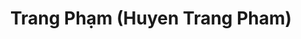 ---
layout: album_gallery
resource: instagram
title: "Trang Phạm (Huyen Trang Pham)"
description: "Instagram albums of Trang Phạm (Huyen Trang Pham)</br>. Username: trangg.phaam"
active: gallery
images:
- image_path: /trangg.phaam/0/20220609_201026_286400238_577126460441014_2008822719025806882_n.jpg
  gallery-folder: /gallery/trangg.phaam/0/
  gallery-name: 0
  gallery-date: April 2025
- image_path: /trangg.phaam/1/20210714_200912_217411017_2277564395711047_4931280957174645898_n.jpg
  gallery-folder: /gallery/trangg.phaam/1/
  gallery-name: 1
  gallery-date: April 2025
- image_path: /trangg.phaam/10/20241216_193606_470348066_18297877111225020_1799994143865604634_n.jpg
  gallery-folder: /gallery/trangg.phaam/10/
  gallery-name: 10
  gallery-date: April 2025
- image_path: /trangg.phaam/11/20220805_193712_297346271_1124328898295565_7371421837504832943_n.jpg
  gallery-folder: /gallery/trangg.phaam/11/
  gallery-name: 11
  gallery-date: April 2025
- image_path: /trangg.phaam/12/20240718_191448_451958850_18278283787225020_2683331269433141852_n.jpg
  gallery-folder: /gallery/trangg.phaam/12/
  gallery-name: 12
  gallery-date: April 2025
- image_path: /trangg.phaam/13/20230724_200009_362304815_18230709790225020_6080930583402657513_n.jpg
  gallery-folder: /gallery/trangg.phaam/13/
  gallery-name: 13
  gallery-date: April 2025
- image_path: /trangg.phaam/14/20240403_194616_435355083_18265159210225020_80950900592577271_n.jpg
  gallery-folder: /gallery/trangg.phaam/14/
  gallery-name: 14
  gallery-date: April 2025
- image_path: /trangg.phaam/2/20211110_191805_254422286_648367373272264_360836840512656776_n.jpg
  gallery-folder: /gallery/trangg.phaam/2/
  gallery-name: 2
  gallery-date: April 2025
- image_path: /trangg.phaam/3/20211006_192850_244424899_472271520511844_5050855284348122799_n.jpg
  gallery-folder: /gallery/trangg.phaam/3/
  gallery-name: 3
  gallery-date: April 2025
- image_path: /trangg.phaam/4/20220822_193321_300788246_654031636091100_1421660047031354616_n.jpg
  gallery-folder: /gallery/trangg.phaam/4/
  gallery-name: 4
  gallery-date: April 2025
- image_path: /trangg.phaam/5/20230502_201357_344345070_6550979341648925_3941694144160040807_n.jpg
  gallery-folder: /gallery/trangg.phaam/5/
  gallery-name: 5
  gallery-date: April 2025
- image_path: /trangg.phaam/6/20221224_120013_321174417_6581548115208651_7173402353961857762_n.jpg
  gallery-folder: /gallery/trangg.phaam/6/
  gallery-name: 6
  gallery-date: April 2025
- image_path: /trangg.phaam/7/20220301_200422_274895114_1104216400435818_4774872371763199916_n.jpg
  gallery-folder: /gallery/trangg.phaam/7/
  gallery-name: 7
  gallery-date: April 2025
- image_path: /trangg.phaam/8/20220414_193637_278311487_963079660947430_3930415790785673135_n.jpg
  gallery-folder: /gallery/trangg.phaam/8/
  gallery-name: 8
  gallery-date: April 2025
- image_path: /trangg.phaam/9/20241005_184224_462207300_18288497107225020_8796148657765076860_n.jpg
  gallery-folder: /gallery/trangg.phaam/9/
  gallery-name: 9
  gallery-date: April 2025
- image_path: /trangg.phaam/B/20220213_195948_273835592_342291957815488_6271443950234189358_n.jpg
  gallery-folder: /gallery/trangg.phaam/B/
  gallery-name: B
  gallery-date: April 2025
- image_path: /trangg.phaam/x/20210616_195105_201152785_796193427928587_433536953218860699_n.jpg
  gallery-folder: /gallery/trangg.phaam/x/
  gallery-name: x
  gallery-date: April 2025
---